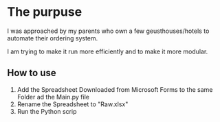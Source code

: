 # The purpuse

I was approached by my parents who own a few geusthouses/hotels to automate their ordering system.

I am trying to make it run more efficiently and to make it more modular.

## How to use
1. Add the Spreadsheet Downloaded from Microsoft Forms to the same Folder ad the Main.py file
2. Rename the Spreadsheet to "Raw.xlsx" 
3. Run the Python scrip
